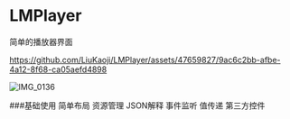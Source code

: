 # LMPlayer
简单的播放器界面


https://github.com/LiuKaoji/LMPlayer/assets/47659827/9ac6c2bb-afbe-4a12-8f68-ca05aefd4898

![IMG_0136](https://github.com/LiuKaoji/LMPlayer/assets/47659827/36072690-8aca-4b10-990b-58d23409a850)


###基础使用
简单布局
资源管理 
JSON解释
事件监听
值传递
第三方控件
